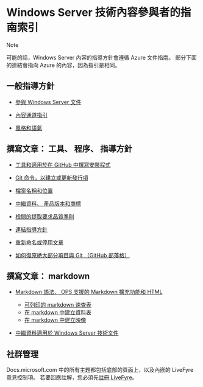 <properties title="" pageTitle="Windows 技術內容參與者的指南索引" description="列出 technet.microsoft.com 的 Windows Server 技術內容參與者的指南中提供的文章。" author="kathydav" manager="dongill" />

<tags ms.service="contributor-guide" ms.topic="article" ms.tgt_pltfrm="" ms.workload="" ms.date="8/31/2016" ms.author="kathydav" />

# <a name="windows-server-technical-content-contributors-guide-index"></a>Windows Server 技術內容參與者的指南索引

> [!Note]
> 可能的話，Windows Server 內容的指導方針會遵循 Azure 文件指南。 部分下面的連結會指向 Azure 的內容，因為指引是相同。

## <a name="general-guidance"></a>一般指導方針

- [參與 Windows Server 文件](git-steps-create-update-content.md)

- [內容通道指引](https://github.com/Azure/azure-content/blob/master/contributor-guide/content-channel-guidance.md)

- [風格和語氣](https://github.com/Azure/azure-content/blob/master/contributor-guide/style-and-voice.md)

## <a name="authoring-articles-tools-processes-guidance"></a>撰寫文章： 工具、 程序、 指導方針

- [工具和適用於在 GitHub 中撰寫安裝程式](tools-and-setup.md)

- [Git 命令，以建立或更新發行項](git-steps-create-update-content.md)

- [檔案名稱和位置](file-names-and-locations.md)

- [中繼資料、 產品版本和商標](metadata-OSversioning-and-trademarks.md)

- [檢閱的提取要求品質準則](contributor-guide-pr-criteria.md)

- [連結指導方針](create-links-markdown.md/)

- [重新命名或停用文章](rename-or-retire.md)

- [如何復原絶大部分項目與 Git （GitHub 部落格）](https://github.com/blog/2019-how-to-undo-almost-anything-with-git)

## <a name="authoring-articles-markdown"></a>撰寫文章： markdown

- [Markdown 語法、 OPS 支援的 Markdown 擴充功能和 HTML](https://opsdocs.azurewebsites.net/en-us/opsdocs/partnerdocs/gfm)
   - [可列印的 markdown 速查表](./media/documents/markdown-cheatsheet.pdf?raw=true)
   - [在 markdown 中建立資料表](https://github.com/Azure/azure-content/blob/master/contributor-guide/create-tables-markdown.md)
   - [在 markdown 中建立映像](create-images-markdown.md)

- [中繼資料適用於 Windows Server 技術文件](https://ppe.msdn.microsoft.com/en-us/ce-csi-docs/ops/ops-onboarding/managing-content/content-meta-data?branch=master)

## <a name="community-management"></a>社群管理

Docs.microsoft.com 中的所有主題都包括底部的頁面上，以及內嵌的 LiveFyre 意見控制項。 若要回應註解，您必須先[註冊 LiveFyre](https://github.com/Microsoft/azure-docs/blob/79cc9a099211fddb43ab739136df95bfeaf4c5cd/contributor-guide/tools-and-setup.md#sign-up-for-livefyre)。
